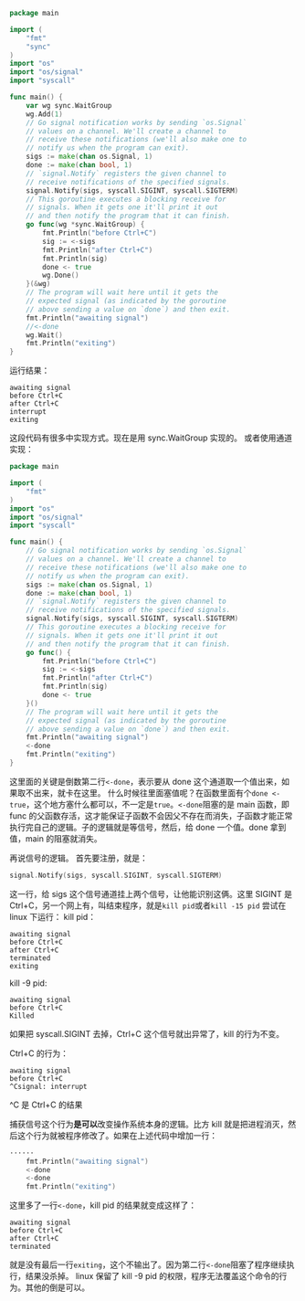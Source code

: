 ```go
package main

import (
    "fmt"
    "sync"
)
import "os"
import "os/signal"
import "syscall"

func main() {
    var wg sync.WaitGroup
    wg.Add(1)
    // Go signal notification works by sending `os.Signal`
    // values on a channel. We'll create a channel to
    // receive these notifications (we'll also make one to
    // notify us when the program can exit).
    sigs := make(chan os.Signal, 1)
    done := make(chan bool, 1)
    // `signal.Notify` registers the given channel to
    // receive notifications of the specified signals.
    signal.Notify(sigs, syscall.SIGINT, syscall.SIGTERM)
    // This goroutine executes a blocking receive for
    // signals. When it gets one it'll print it out
    // and then notify the program that it can finish.
    go func(wg *sync.WaitGroup) {
        fmt.Println("before Ctrl+C")
        sig := <-sigs
        fmt.Println("after Ctrl+C")
        fmt.Println(sig)
        done <- true
        wg.Done()
    }(&wg)
    // The program will wait here until it gets the
    // expected signal (as indicated by the goroutine
    // above sending a value on `done`) and then exit.
    fmt.Println("awaiting signal")
    //<-done
    wg.Wait()
    fmt.Println("exiting")
}
```

运行结果：

```shell
awaiting signal
before Ctrl+C
after Ctrl+C
interrupt
exiting
```

这段代码有很多中实现方式。现在是用 sync.WaitGroup 实现的。
或者使用通道实现：

```go
package main

import (
    "fmt"
)
import "os"
import "os/signal"
import "syscall"

func main() {
    // Go signal notification works by sending `os.Signal`
    // values on a channel. We'll create a channel to
    // receive these notifications (we'll also make one to
    // notify us when the program can exit).
    sigs := make(chan os.Signal, 1)
    done := make(chan bool, 1)
    // `signal.Notify` registers the given channel to
    // receive notifications of the specified signals.
    signal.Notify(sigs, syscall.SIGINT, syscall.SIGTERM)
    // This goroutine executes a blocking receive for
    // signals. When it gets one it'll print it out
    // and then notify the program that it can finish.
    go func() {
        fmt.Println("before Ctrl+C")
        sig := <-sigs
        fmt.Println("after Ctrl+C")
        fmt.Println(sig)
        done <- true
    }()
    // The program will wait here until it gets the
    // expected signal (as indicated by the goroutine
    // above sending a value on `done`) and then exit.
    fmt.Println("awaiting signal")
    <-done
    fmt.Println("exiting")
}
```

这里面的关键是倒数第二行`<-done`，表示要从 done 这个通道取一个值出来，如果取不出来，就卡在这里。
什么时候往里面塞值呢？在函数里面有个`done <- true`，这个地方塞什么都可以，不一定是`true`。`<-done`阻塞的是 main 函数，即 func 的父函数存活，这才能保证子函数不会因父不存在而消失，子函数才能正常执行完自己的逻辑。子的逻辑就是等信号，然后，给 done 一个值。done 拿到值，main 的阻塞就消失。

再说信号的逻辑。
首先要注册，就是：

```go
signal.Notify(sigs, syscall.SIGINT, syscall.SIGTERM)
```

这一行，给 sigs 这个信号通道挂上两个信号，让他能识别这俩。这里 SIGINT 是 Ctrl+C，另一个网上有，叫结束程序，就是`kill pid`或者`kill -15 pid`
尝试在 linux 下运行：
kill pid：

```shell
awaiting signal
before Ctrl+C
after Ctrl+C
terminated
exiting
```

kill -9 pid:

```shell
awaiting signal
before Ctrl+C
Killed
```

如果把 syscall.SIGINT 去掉，Ctrl+C 这个信号就出异常了，kill 的行为不变。

Ctrl+C 的行为：

```shell
awaiting signal
before Ctrl+C
^Csignal: interrupt
```

^C 是 Ctrl+C 的结果

捕获信号这个行为**是可以**改变操作系统本身的逻辑。比方 kill 就是把进程消灭，然后这个行为就被程序修改了。如果在上述代码中增加一行：

```go
······
    fmt.Println("awaiting signal")
    <-done
    <-done
    fmt.Println("exiting")
```

这里多了一行`<-done`，kill pid 的结果就变成这样了：

```shell
awaiting signal
before Ctrl+C
after Ctrl+C
terminated
```

就是没有最后一行`exiting`，这个不输出了。因为第二行`<-done`阻塞了程序继续执行，结果没杀掉。
linux 保留了 kill -9 pid 的权限，程序无法覆盖这个命令的行为。其他的倒是可以。
